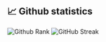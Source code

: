 
## 📈 Github statistics  

![Github Rank](https://github-readme-stats-git-masterorgs-github-readme-stats-team.vercel.app/api?username=krau&include_orgs=true&count_private=true&show_icons=true&include_all_commits=true&icon_color=39C5BB)
![GitHub Streak](https://github-readme-streak-stats.herokuapp.com?user=krau&card_width=360)
